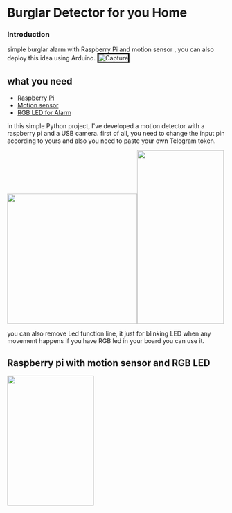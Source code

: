 # Burglar Detector for you Home
### Introduction
simple burglar alarm with Raspberry Pi and motion sensor , you can also deploy this idea using Arduino.
<img src="https://i.ibb.co/02LZMFw/Capture.jpg" alt="Capture" border="3">

## what you need

- [Raspberry Pi](#-)
- [Motion sensor](#-)
- [RGB LED for Alarm](#-)

in this simple Python project, I've developed a motion detector with a raspberry pi and a USB camera.
first of all, you need to change the input pin according to yours and also you need to paste your own Telegram token.

<img src="https://user-images.githubusercontent.com/6876758/100547845-4aa1ba80-3269-11eb-9909-9f7c6e3fa9ca.jpeg" width="300"/><img src="https://user-images.githubusercontent.com/6876758/100543253-4f597500-324f-11eb-9823-8dbae7a9fbc9.jpg" width="200" height="400" /> 

you can also remove Led function line, it just for blinking LED when any movement happens if you have RGB led in your board you can use it.
## Raspberry pi with motion sensor and RGB LED

<img src="https://user-images.githubusercontent.com/6876758/100543258-5b453700-324f-11eb-988f-dc445879cee9.png" height="300" width="200"> 

